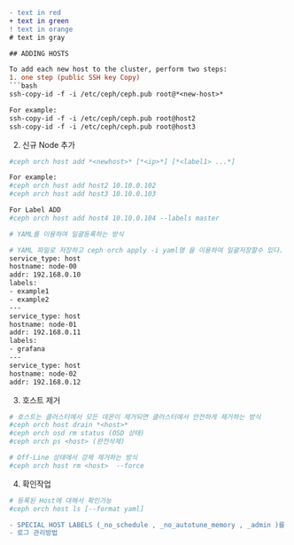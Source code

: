 ```diff
- text in red
+ text in green
! text in orange
# text in gray

## ADDING HOSTS  

To add each new host to the cluster, perform two steps:  
1. one step (public SSH key Copy)  
```bash
ssh-copy-id -f -i /etc/ceph/ceph.pub root@*<new-host>*

For example:
ssh-copy-id -f -i /etc/ceph/ceph.pub root@host2
ssh-copy-id -f -i /etc/ceph/ceph.pub root@host3
```
2. 신규 Node 추가

```bash
#ceph orch host add *<newhost>* [*<ip>*] [*<label1> ...*]

For example:
#ceph orch host add host2 10.10.0.102
#ceph orch host add host3 10.10.0.103

For Label ADD
#ceph orch host add host4 10.10.0.104 --labels master

# YAML를 이용하여 일괄등록하는 방식

# YAML 파일로 저장하고 ceph orch apply -i yaml명 을 이용하여 일괄저장할수 있다.
service_type: host
hostname: node-00
addr: 192.168.0.10
labels:
- example1
- example2
---
service_type: host
hostname: node-01
addr: 192.168.0.11
labels:
- grafana
---
service_type: host
hostname: node-02
addr: 192.168.0.12

```


3. 호스트 제거

```bash
# 호스트는 클러스터에서 모든 데몬이 제거되면 클러스터에서 안전하게 제거하는 방식
#ceph orch host drain *<host>*
#ceph orch osd rm status (OSD 상태)
#ceph orch ps <host> (완전삭제)

# Off-Line 상태에서 강제 제거하는 방식
#ceph orch host rm <host>  --force
```

4. 확인작업
```bash
# 등록된 Host에 대해서 확인가능
#ceph orch host ls [--format yaml]

```

```diff
- SPECIAL HOST LABELS (_no_schedule , _no_autotune_memory , _admin )를 이용하여 drain으로 관리방법
- 로그 관리방법

```



